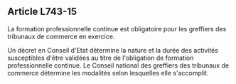 Article L743-15
----
La formation professionnelle continue est obligatoire pour les greffiers des
tribunaux de commerce en exercice.

Un décret en Conseil d'Etat détermine la nature et la durée des activités
susceptibles d'être validées au titre de l'obligation de formation
professionnelle continue. Le Conseil national des greffiers des tribunaux de
commerce détermine les modalités selon lesquelles elle s'accomplit.
